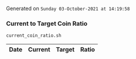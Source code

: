 Generated on `Sunday 03-October-2021 at 14:19:58`

### Current to Target Coin Ratio
`current_coin_ratio.sh`

Date|Current|Target|Ratio
---|---|---|---
